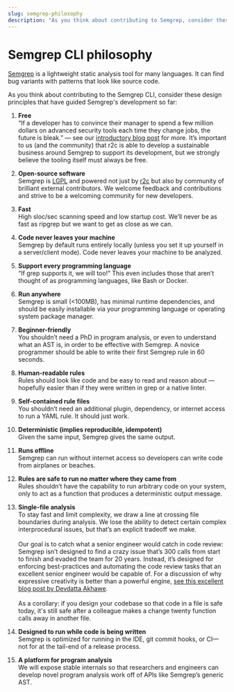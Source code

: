 ```yaml
---
slug: semgrep-philosophy
description: "As you think about contributing to Semgrep, consider these design principles that have guided Semgrep CLI’s development so far."
---
```


# Semgrep CLI philosophy

[Semgrep](https://semgrep.dev/) is a lightweight static analysis tool for many languages. It can find bug variants with patterns that look like source code.

As you think about contributing to the Semgrep CLI, consider these design principles that have guided Semgrep's development so far:

1. **Free**<br/>
“If a developer has to convince their manager to spend a few million dollars on advanced security tools each time they change jobs, the future is bleak.” — see our [introductory blog post](https://r2c.dev/blog/2020/introducing-semgrep-and-r2c/) for more. It’s important to us (and the community) that r2c is able to develop a sustainable business around Semgrep to support its development, but we strongly believe the tooling itself must always be free.

1. **Open-source software**<br/>
Semgrep is [LGPL](https://tldrlegal.com/license/gnu-lesser-general-public-license-v2.1-(lgpl-2.1)) and powered not just by [r2c](https://r2c.dev/) but also by community of brilliant external contributors. We welcome feedback and contributions and strive to be a welcoming community for new developers.

1. **Fast**<br/>
High sloc/sec scanning speed and low startup cost. We’ll never be as fast as ripgrep but we want to get as close as we can.

1. **Code never leaves your machine**<br/>
Semgrep by default runs entirely locally (unless you set it up yourself in a server/client mode). Code never leaves your machine to be analyzed.

1. **Support every programming language**<br/>
“If grep supports it, we will too!” This even includes those that aren’t thought of as programming languages, like Bash or Docker.

1. **Run anywhere**<br/>
Semgrep is small (<100MB), has minimal runtime dependencies, and should be easily installable via your programming language or operating system package manager. 

1. **Beginner-friendly**<br/>
You shouldn’t need a PhD in program analysis, or even to understand what an AST is, in order to be effective with Semgrep. A novice programmer should be able to write their first Semgrep rule in 60 seconds.

1. **Human-readable rules**<br/>
Rules should look like code and be easy to read and reason about — hopefully easier than if they were written in grep or a native linter.

1. **Self-contained rule files**<br/>
You shouldn’t need an additional plugin, dependency, or internet access to run a YAML rule. It should just work.

1. **Deterministic (implies reproducible, idempotent)**<br/>
Given the same input, Semgrep gives the same output.

1. **Runs offline**<br/>
Semgrep can run without internet access so developers can write code from airplanes or beaches.

1. **Rules are safe to run no matter where they came from**<br/>
Rules shouldn’t have the capability to run arbitrary code on your system, only to act as a function that produces a deterministic output message.

1. **Single-file analysis**<br/>
To stay fast and limit complexity, we draw a line at crossing file boundaries during analysis. We lose the ability to detect certain complex interprocedural issues, but that’s an explicit tradeoff we make.<br/><br/>
Our goal is to catch what a senior engineer would catch in code review: Semgrep isn’t designed to find a crazy issue that’s 300 calls from start to finish and evaded the team for 20 years. Instead, it’s designed for enforcing best-practices and automating the code review tasks that an excellent senior engineer would be capable of. For a discussion of why expressive creativity is better than a powerful engine, [see this excellent blog post by Devdatta Akhawe](https://devd.me/log/posts/static-analysis/).<br/><br/>
As a corollary: if you design your codebase so that code in a file is safe today, it's still safe after a colleague makes a change twenty function calls away in another file.

1. **Designed to run while code is being written**<br/>
Semgrep is optimized for running in the IDE, git commit hooks, or CI—not for at the tail-end of a release process.

1. **A platform for program analysis**<br/>
We will expose stable internals so that researchers and engineers can develop novel program analysis work off of APIs like Semgrep’s generic AST.
